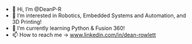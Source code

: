 - 👋 Hi, I’m @DeanP-R
- 👀 I’m interested in Robotics, Embedded Systems and Automation, and 3D Printing!
- 🌱 I’m currently learning Python & Fusion 360!
- 📫 How to reach me -> www.linkedin.com/in/dean-rowlett

